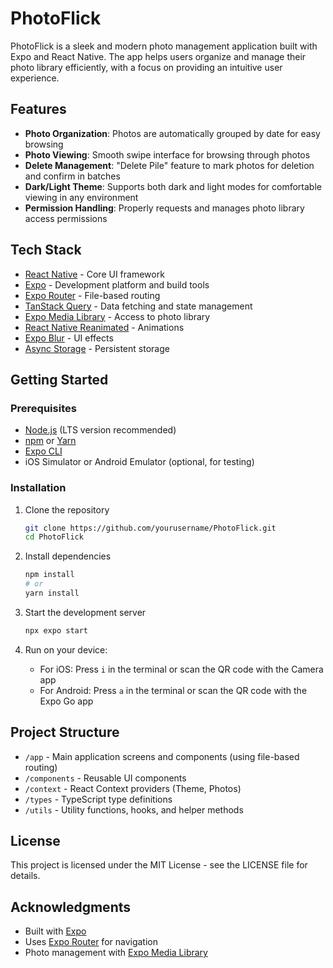 # PhotoFlick

PhotoFlick is a sleek and modern photo management application built with Expo and React Native. The app helps users organize and manage their photo library efficiently, with a focus on providing an intuitive user experience.

## Features

- **Photo Organization**: Photos are automatically grouped by date for easy browsing
- **Photo Viewing**: Smooth swipe interface for browsing through photos
- **Delete Management**: "Delete Pile" feature to mark photos for deletion and confirm in batches
- **Dark/Light Theme**: Supports both dark and light modes for comfortable viewing in any environment
- **Permission Handling**: Properly requests and manages photo library access permissions

## Tech Stack

- [React Native](https://reactnative.dev/) - Core UI framework
- [Expo](https://expo.dev/) - Development platform and build tools
- [Expo Router](https://docs.expo.dev/router/introduction/) - File-based routing
- [TanStack Query](https://tanstack.com/query) - Data fetching and state management
- [Expo Media Library](https://docs.expo.dev/versions/latest/sdk/media-library/) - Access to photo library
- [React Native Reanimated](https://docs.swmansion.com/react-native-reanimated/) - Animations
- [Expo Blur](https://docs.expo.dev/versions/latest/sdk/blur-view/) - UI effects
- [Async Storage](https://react-native-async-storage.github.io/async-storage/) - Persistent storage

## Getting Started

### Prerequisites

- [Node.js](https://nodejs.org/) (LTS version recommended)
- [npm](https://www.npmjs.com/) or [Yarn](https://yarnpkg.com/)
- [Expo CLI](https://docs.expo.dev/get-started/installation/)
- iOS Simulator or Android Emulator (optional, for testing)

### Installation

1. Clone the repository

   ```bash
   git clone https://github.com/yourusername/PhotoFlick.git
   cd PhotoFlick
   ```

2. Install dependencies

   ```bash
   npm install
   # or
   yarn install
   ```

3. Start the development server

   ```bash
   npx expo start
   ```

4. Run on your device:
   - For iOS: Press `i` in the terminal or scan the QR code with the Camera app
   - For Android: Press `a` in the terminal or scan the QR code with the Expo Go app

## Project Structure

- `/app` - Main application screens and components (using file-based routing)
- `/components` - Reusable UI components
- `/context` - React Context providers (Theme, Photos)
- `/types` - TypeScript type definitions
- `/utils` - Utility functions, hooks, and helper methods

## License

This project is licensed under the MIT License - see the LICENSE file for details.

## Acknowledgments

- Built with [Expo](https://expo.dev/)
- Uses [Expo Router](https://docs.expo.dev/router/introduction/) for navigation
- Photo management with [Expo Media Library](https://docs.expo.dev/versions/latest/sdk/media-library/)
